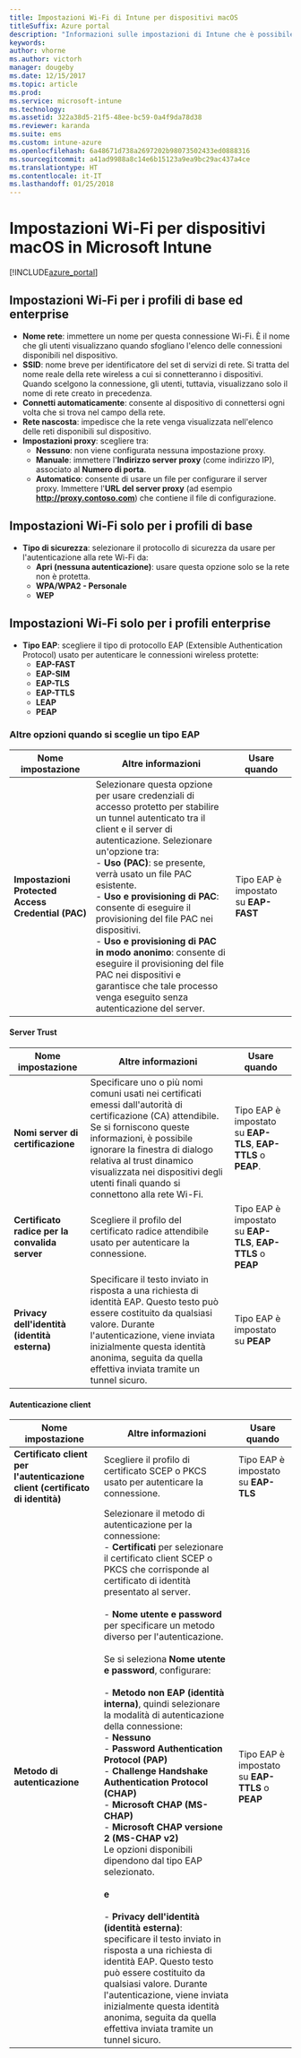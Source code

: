 ```yaml
---
title: Impostazioni Wi-Fi di Intune per dispositivi macOS
titleSuffix: Azure portal
description: "Informazioni sulle impostazioni di Intune che è possibile usare per configurare le connessioni Wi-Fi nei dispositivi macOS.\""
keywords: 
author: vhorne
ms.author: victorh
manager: dougeby
ms.date: 12/15/2017
ms.topic: article
ms.prod: 
ms.service: microsoft-intune
ms.technology: 
ms.assetid: 322a38d5-21f5-48ee-bc59-0a4f9da78d38
ms.reviewer: karanda
ms.suite: ems
ms.custom: intune-azure
ms.openlocfilehash: 6a48671d738a2697202b98073502433ed0888316
ms.sourcegitcommit: a41ad9988a8c14e6b15123a9ea9bc29ac437a4ce
ms.translationtype: HT
ms.contentlocale: it-IT
ms.lasthandoff: 01/25/2018
---
```

# <a name="wi-fi-settings-for-macos-devices-in-microsoft-intune"></a>Impostazioni Wi-Fi per dispositivi macOS in Microsoft Intune

[!INCLUDE[azure_portal](./includes/azure_portal.md)]

## <a name="wi-fi-settings-for-basic-and-enterprise-profiles"></a>Impostazioni Wi-Fi per i profili di base ed enterprise

- **Nome rete**: immettere un nome per questa connessione Wi-Fi. È il nome che gli utenti visualizzano quando sfogliano l'elenco delle connessioni disponibili nel dispositivo.
- **SSID**: nome breve per identificatore del set di servizi di rete. Si tratta del nome reale della rete wireless a cui si connetteranno i dispositivi. Quando scelgono la connessione, gli utenti, tuttavia, visualizzano solo il nome di rete creato in precedenza.
- **Connetti automaticamente**: consente al dispositivo di connettersi ogni volta che si trova nel campo della rete.
- **Rete nascosta**: impedisce che la rete venga visualizzata nell'elenco delle reti disponibili sul dispositivo.
- **Impostazioni proxy**: scegliere tra:
    - **Nessuno**: non viene configurata nessuna impostazione proxy.
    - **Manuale**: immettere l'**Indirizzo server proxy** (come indirizzo IP), associato al **Numero di porta**.
    - **Automatico**: consente di usare un file per configurare il server proxy. Immettere l'**URL del server proxy** (ad esempio **http://proxy.contoso.com**) che contiene il file di configurazione.

## <a name="wi-fi-settings-for-basic-profiles-only"></a>Impostazioni Wi-Fi solo per i profili di base

- **Tipo di sicurezza**: selezionare il protocollo di sicurezza da usare per l'autenticazione alla rete Wi-Fi da:
    - **Apri (nessuna autenticazione)**: usare questa opzione solo se la rete non è protetta.
    - **WPA/WPA2 - Personale**
    - **WEP**

## <a name="wi-fi-settings-for-enterprise-profiles-only"></a>Impostazioni Wi-Fi solo per i profili enterprise

- **Tipo EAP**: scegliere il tipo di protocollo EAP (Extensible Authentication Protocol) usato per autenticare le connessioni wireless protette:
    - **EAP-FAST**
    - **EAP-SIM**
    - **EAP-TLS**
    - **EAP-TTLS**
    - **LEAP**
    - **PEAP**

### <a name="further-options-when-you-choose-an-eap-type"></a>Altre opzioni quando si sceglie un tipo EAP


|Nome impostazione|Altre informazioni|Usare quando|
|--------------|-------------|----------|
|**Impostazioni Protected Access Credential (PAC)**|Selezionare questa opzione per usare credenziali di accesso protetto per stabilire un tunnel autenticato tra il client e il server di autenticazione. Selezionare un'opzione tra:<br>- **Uso (PAC)**: se presente, verrà usato un file PAC esistente.<br>- **Uso e provisioning di PAC**: consente di eseguire il provisioning del file PAC nei dispositivi.<br>- **Uso e provisioning di PAC in modo anonimo**: consente di eseguire il provisioning del file PAC nei dispositivi e garantisce che tale processo venga eseguito senza autenticazione del server.|Tipo EAP è impostato su **EAP-FAST**|

#### <a name="server-trust"></a>Server Trust


|Nome impostazione|Altre informazioni|Usare quando|
|--------------|-------------|----------|
|**Nomi server di certificazione**|Specificare uno o più nomi comuni usati nei certificati emessi dall'autorità di certificazione (CA) attendibile. Se si forniscono queste informazioni, è possibile ignorare la finestra di dialogo relativa al trust dinamico visualizzata nei dispositivi degli utenti finali quando si connettono alla rete Wi-Fi.|Tipo EAP è impostato su **EAP-TLS**, **EAP-TTLS** o **PEAP**.|
|**Certificato radice per la convalida server**|Scegliere il profilo del certificato radice attendibile usato per autenticare la connessione. |Tipo EAP è impostato su **EAP-TLS**, **EAP-TTLS** o **PEAP**|
|**Privacy dell'identità (identità esterna)**|Specificare il testo inviato in risposta a una richiesta di identità EAP. Questo testo può essere costituito da qualsiasi valore. Durante l'autenticazione, viene inviata inizialmente questa identità anonima, seguita da quella effettiva inviata tramite un tunnel sicuro.|Tipo EAP è impostato su **PEAP**|


#### <a name="client-authentication"></a>Autenticazione client


|Nome impostazione|Altre informazioni|Usare quando|
|--------------|-------------|----------|
|**Certificato client per l'autenticazione client (certificato di identità)**|Scegliere il profilo di certificato SCEP o PKCS usato per autenticare la connessione.|Tipo EAP è impostato su **EAP-TLS**|
|**Metodo di autenticazione**|Selezionare il metodo di autenticazione per la connessione:<br>- **Certificati** per selezionare il certificato client SCEP o PKCS che corrisponde al certificato di identità presentato al server.<br><br>- **Nome utente e password** per specificare un metodo diverso per l'autenticazione. <br><br>Se si seleziona **Nome utente e password**, configurare:<br><br>-  **Metodo non EAP (identità interna)**, quindi selezionare la modalità di autenticazione della connessione:<br>- **Nessuno**<br>- **Password Authentication Protocol (PAP)**<br>- **Challenge Handshake Authentication Protocol (CHAP)**<br>- **Microsoft CHAP (MS-CHAP)**<br>- **Microsoft CHAP versione 2 (MS-CHAP v2)**<br>Le opzioni disponibili dipendono dal tipo EAP selezionato.<br><br>**e**<br><br>- **Privacy dell'identità (identità esterna)**: specificare il testo inviato in risposta a una richiesta di identità EAP. Questo testo può essere costituito da qualsiasi valore. Durante l'autenticazione, viene inviata inizialmente questa identità anonima, seguita da quella effettiva inviata tramite un tunnel sicuro.|Tipo EAP è impostato su **EAP-TTLS** o **PEAP**|
